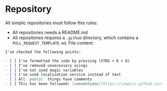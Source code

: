 # Repository

All simplic repositories must follow this rules:

* All repositories needs a README.md
* All repositories requires a `.github` directory, which contains a `PULL_REQUEST_TEMPLATE.md`. File content:

```markdown
I've checked the following points:

- [ ] I've formatted the code by pressing (STRG + K + D)
- [ ] I've removed unnecessary usings
- [ ] I've not used magic variables
- [ ] I've used localization service instead of text
- [ ] All `public` things have comments
- [ ] This has been followed: [conventions](https://simplic.github.io/dev/csharp/getting_started/conventions.html)
```